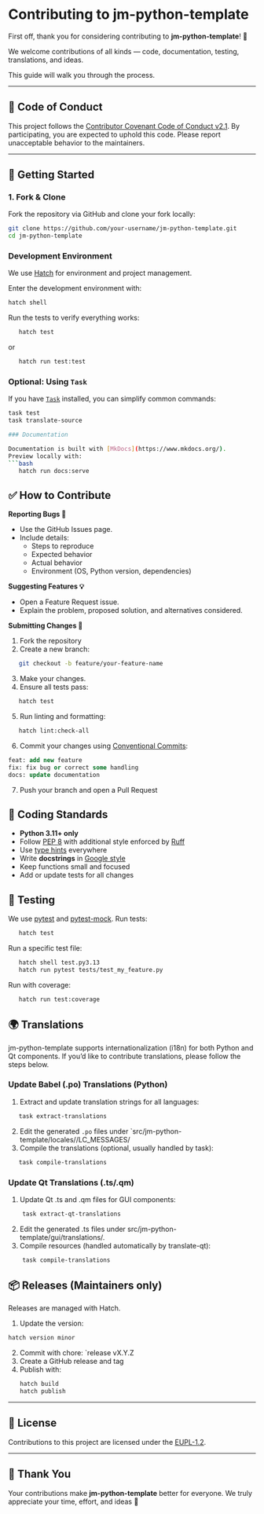 # Contributing to jm-python-template

First off, thank you for considering contributing to **jm-python-template**! 🎉

We welcome contributions of all kinds — code,
documentation, testing, translations, and ideas.

This guide will walk you through the process.

---

## 📜 Code of Conduct

This project follows the
[Contributor Covenant Code of Conduct v2.1](https://www.contributor-covenant.org/version/2/1/code_of_conduct/).
By participating, you are expected to uphold this code. Please report unacceptable behavior to the maintainers.

---

## 🚀 Getting Started

### 1. Fork & Clone

Fork the repository via GitHub and clone your fork locally:

```bash
git clone https://github.com/your-username/jm-python-template.git
cd jm-python-template
```

### Development Environment

We use [Hatch](https://hatch.pypa.io/latest/) for environment and project management.

Enter the development environment with:

```bash
hatch shell
```

Run the tests to verify everything works:

```bash
   hatch test
```

or

```bash
   hatch run test:test
```

### Optional: Using `Task`

If you have [`Task`](https://taskfile.dev) installed, you can simplify common commands:

````bash
task test
task translate-source

### Documentation

Documentation is built with [MkDocs](https://www.mkdocs.org/).
Preview locally with:
```bash
   hatch run docs:serve
````

## ✅ How to Contribute

**Reporting Bugs 🐛**

- Use the GitHub Issues page.
- Include details:
  - Steps to reproduce
  - Expected behavior
  - Actual behavior
  - Environment (OS, Python version, dependencies)

**Suggesting Features 💡**

- Open a Feature Request issue.
- Explain the problem, proposed solution, and alternatives considered.

**Submitting Changes 📝**

1. Fork the repository
2. Create a new branch:

```bash
   git checkout -b feature/your-feature-name
```

3. Make your changes.
4. Ensure all tests pass:

```bash
   hatch test
```

5. Run linting and formatting:

```bash
   hatch lint:check-all
```

6. Commit your changes using [Conventional Commits](https://www.conventionalcommits.org/en/v1.0.0/):

```sql
feat: add new feature
fix: fix bug or correct some handling
docs: update documentation
```

7. Push your branch and open a Pull Request

## 📖 Coding Standards

- **Python 3.11+ only**
- Follow [PEP 8](https://peps.python.org/pep-0008/) with additional style enforced by [Ruff](https://docs.astral.sh/ruff/)
- Use [type hints](https://docs.python.org/3/library/typing.html) everywhere
- Write **docstrings** in [Google style](https://google.github.io/styleguide/pyguide.html#38-comments-and-docstrings)
- Keep functions small and focused
- Add or update tests for all changes

## 🧪 Testing

We use [pytest](https://docs.pytest.org/en/latest/) and [pytest-mock](https://pypi.org/project/pytest-mock/).
Run tests:

```bash
   hatch test
```

Run a specific test file:

```bash
   hatch shell test.py3.13
   hatch run pytest tests/test_my_feature.py
```

Run with coverage:

```bash
   hatch run test:coverage
```

## 🌍 Translations

jm-python-template supports internationalization (i18n) for both Python and Qt components.
If you’d like to contribute translations, please follow the steps below.

### Update Babel (.po) Translations (Python)

1. Extract and update translation strings for all languages:

```bash
   task extract-translations
```

2. Edit the generated `.po` files under `src/jm-python-template/locales/<lang>/LC_MESSAGES/
3. Compile the translations (optional, usually handled by task):

```bash
   task compile-translations
```

### Update Qt Translations (.ts/.qm)

1. Update Qt .ts and .qm files for GUI components:

```bash
    task extract-qt-translations
```

2. Edit the generated .ts files under src/jm-python-template/gui/translations/.
3. Compile resources (handled automatically by translate-qt):

```bash
    task compile-translations
```

## 📦 Releases (Maintainers only)

Releases are managed with Hatch.

1. Update the version:

```bash
hatch version minor
```

2. Commit with chore: `release vX.Y.Z
3. Create a GitHub release and tag
4. Publish with:
   ```bash
   hatch build
   hatch publish
   ```

---

## 📄 License

Contributions to this project are licensed under the [EUPL-1.2](https://joinup.ec.europa.eu/collection/eupl/eupl-text-eupl-12).

---

## 🙏 Thank You

Your contributions make **jm-python-template** better for everyone.
We truly appreciate your time, effort, and ideas 💙
